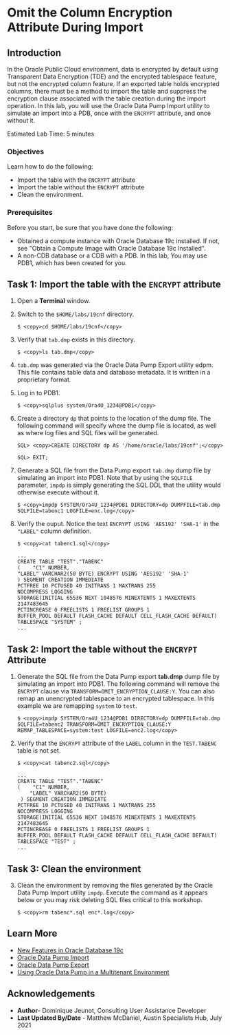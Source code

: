 
# Omit the Column Encryption Attribute During Import

## Introduction
In the Oracle Public Cloud environment, data is encrypted by default using Transparent Data Encryption (TDE) and the encrypted tablespace feature, but not the encrypted column feature. If an exported table holds encrypted columns, there must be a method to import the table and suppress the encryption clause associated with the table creation during the import operation. In this lab, you will use the Oracle Data Pump Import utility to simulate an import into a PDB, once with the `ENCRYPT` attribute, and once without it.

Estimated Lab Time: 5 minutes

### Objectives

Learn how to do the following:

- Import the table with the `ENCRYPT` attribute
- Import the table without the `ENCRYPT` attribute
- Clean the environment.



### Prerequisites

Before you start, be sure that you have done the following:

- Obtained a compute instance with Oracle Database 19c installed. If not, see "Obtain a Compute Image with Oracle Database 19c Installed".
- A non-CDB database or a CDB with a PDB. In this lab, You may use PDB1, which has been created for you.


## **Task 1**: Import the table with the `ENCRYPT` attribute

1. Open a **Terminal** window.
   
2. Switch to the `$HOME/labs/19cnf` directory.

    ```
    $ <copy>cd $HOME/labs/19cnf</copy>
    ```

3. Verify that `tab.dmp` exists in this directory.
   
    ```                
    $ <copy>ls tab.dmp</copy>
    ```
4. `tab.dmp` was generated via the Oracle Data Pump Export utility edpm. This file contains table data and database metadata. It is written in a proprietary format.
5. Log in to PDB1.

    ```
    $ <copy>sqlplus system/Ora4U_1234@PDB1</copy>
    ```

6. Create a directory `dp` that points to the location of the dump file. The following command will specify where the dump file is located, as well as where log files and SQL files will be generated.
    ```
    SQL> <copy>CREATE DIRECTORY dp AS '/home/oracle/labs/19cnf';</copy>

    SQL> EXIT; 
    ```
7. Generate a SQL file from the Data Pump export `tab.dmp` dump file by simulating an import into PDB1. Note that by using the `SQLFILE` parameter, `impdp` is simply generating the SQL DDL that the utility would otherwise execute without it. 

    ```
    $ <copy>impdp SYSTEM/Ora4U_1234@PDB1 DIRECTORY=dp DUMPFILE=tab.dmp SQLFILE=tabenc1 LOGFILE=enc.log</copy>
    ```

8. Verify the ouput. Notice the text `ENCRYPT USING 'AES192' 'SHA-1'` in the `"LABEL"` column definition.

    ```
    $ <copy>cat tabenc1.sql</copy>
    ```
    ```
    ...
    CREATE TABLE "TEST"."TABENC" 
    (    "C1" NUMBER, 
    "LABEL" VARCHAR2(50 BYTE) ENCRYPT USING 'AES192' 'SHA-1'
    ) SEGMENT CREATION IMMEDIATE 
    PCTFREE 10 PCTUSED 40 INITRANS 1 MAXTRANS 255 
    NOCOMPRESS LOGGING
    STORAGE(INITIAL 65536 NEXT 1048576 MINEXTENTS 1 MAXEXTENTS 2147483645
    PCTINCREASE 0 FREELISTS 1 FREELIST GROUPS 1
    BUFFER_POOL DEFAULT FLASH_CACHE DEFAULT CELL_FLASH_CACHE DEFAULT)
    TABLESPACE "SYSTEM" ;
    ...
    ```

## **Task 2**: Import the table without the `ENCRYPT` Attribute

1. Generate the SQL file from the Data Pump export **tab.dmp** dump file by simulating an import into PDB1. The following command will remove the `ENCRYPT` clause via `TRANSFORM=OMIT_ENCRYPTION_CLAUSE:Y`. You can also remap an unencrypted tablespace to an encrypted tablespace. In this example we are remapping `system` to `test`.

    ```
    $ <copy>impdp SYSTEM/Ora4U_1234@PDB1 DIRECTORY=dp DUMPFILE=tab.dmp SQLFILE=tabenc2 TRANSFORM=OMIT_ENCRYPTION_CLAUSE:Y REMAP_TABLESPACE=system:test LOGFILE=enc2.log</copy>
    ```

2. Verify that the `ENCRYPT` attribute of the `LABEL` column in the `TEST.TABENC` table is not set.

    ```
    $ <copy>cat tabenc2.sql</copy>
    ```

    ```
    ...
    CREATE TABLE "TEST"."TABENC" 
    (    "C1" NUMBER, 
        "LABEL" VARCHAR2(50 BYTE)
     ) SEGMENT CREATION IMMEDIATE 
    PCTFREE 10 PCTUSED 40 INITRANS 1 MAXTRANS 255 
    NOCOMPRESS LOGGING
    STORAGE(INITIAL 65536 NEXT 1048576 MINEXTENTS 1 MAXEXTENTS 2147483645
    PCTINCREASE 0 FREELISTS 1 FREELIST GROUPS 1
    BUFFER_POOL DEFAULT FLASH_CACHE DEFAULT CELL_FLASH_CACHE DEFAULT)
    TABLESPACE "TEST" ;
    ...
    ```
## **Task 3**: Clean the environment
3. Clean the environment by removing the files generated by the Oracle Data Pump Import utility `impdp`. Execute the command as it appears below or you may risk deleting SQL files critical to this workshop. 

    ```
    $ <copy>rm tabenc*.sql enc*.log</copy>
    ```
## Learn More

- [New Features in Oracle Database 19c](https://docs.oracle.com/en/database/oracle/oracle-database/19/newft/preface.html#GUID-E012DF0F-432D-4C03-A4C8-55420CB185F3)
- [Oracle Data Pump Import](https://docs.oracle.com/en/database/oracle/oracle-database/19/sutil/datapump-import-utility.html#GUID-D11E340E-14C6-43B8-AB09-6335F0C1F71B)
- [Oracle Data Pump Export](https://docs.oracle.com/en/database/oracle/oracle-database/19/sutil/oracle-data-pump-export-utility.html#GUID-5F7380CE-A619-4042-8D13-1F7DDE429991)
- [Using Oracle Data Pump in a Multitenant Environment](https://docs.oracle.com/en/database/oracle/oracle-database/19/sutil/oracle-data-pump-overview.html#GUID-BD76463C-0867-477E-983F-4329610EC458)

## Acknowledgements

* **Author**- Dominique Jeunot, Consulting User Assistance Developer
* **Last Updated By/Date** - Matthew McDaniel, Austin Specialists Hub, July 2021
